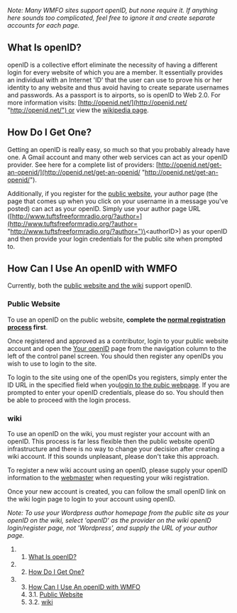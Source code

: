 *Note: Many WMFO sites support openID, but none require it. If anything
here sounds too complicated, feel free to ignore it and create separate
accounts for each page.*

What Is openID? 
---------------

openID is a collective effort eliminate the necessity of having a
different login for every website of which you are a member. It
essentially provides an individual with an Internet 'ID' that the user
can use to prove his or her identity to any website and thus avoid
having to create separate usernames and passwords. As a passport is to
airports, so is openID to Web 2.0. For more information
visits: [http://openid.net/](http://openid.net/ "http://openid.net/") or
view the [wikipedia
page](http://en.wikipedia.org/wiki/OpenID "http://en.wikipedia.org/wiki/OpenID").

How Do I Get One? 
-----------------

Getting an openID is really easy, so much so that you probably already
have one. A Gmail account and many other web services can act as your
openID provider. See here for a complete list of
providers: [http://openid.net/get-an-openid/](http://openid.net/get-an-openid/ "http://openid.net/get-an-openid/").

Additionally, if you register for the [public
website](https://wiki.wmfo.org/Staff_Info/Staff_Websites "Staff Info/Staff Websites"),
your author page (the page that comes up when you click on your username
in a message you've posted) can act as your openID. Simply use your
author page URL
([http://www.tuftsfreeformradio.org/?author=](http://www.tuftsfreeformradio.org/?author= "http://www.tuftsfreeformradio.org/?author=")\<authorID\>)
as your openID and then provide your login credentials for the public
site when prompted to.

How Can I Use An openID with WMFO 
---------------------------------

Currently, both the [public website and the
wiki](https://wiki.wmfo.org/Staff_Info/Staff_Websites "Staff Info/Staff Websites")
support openID.

### Public Website 

To use an openID on the public website, **complete the [normal
registration
process](https://wiki.wmfo.org/Staff_Info/Staff_Websites "Staff Info/Staff Websites")
first**.

Once registered and approved as a contributor, login to your public
website account and open the [Your
openID](http://www.tuftsfreeformradio.org/wp-admin/users.php?page=your_openids "http://www.tuftsfreeformradio.org/wp-admin/users.php?page=your_openids")
page from the navigation column to the left of the control panel screen.
You should then register any openIDs you wish to use to login to the
site.

To login to the site using one of the openIDs you registers, simply
enter the ID URL in the specified field when you[login to the pubic
webpage](http://www.tuftsfreeformradio.org/wp-login.php "http://www.tuftsfreeformradio.org/wp-login.php").
If you are prompted to enter your openID credentials, please do so. You
should then be able to proceed with the login process.

### wiki 

To use an openID on the wiki, you must register your account with an
openID. This process is far less flexible then the public website openID
infrastructure and there is no way to change your decision after
creating a wiki account. If this sounds unpleasant, please don't take
this approach.

To register a new wiki account using an openID, please supply your
openID information to the
[webmaster](https://wiki.wmfo.org/Executive_Board/Operations_Dept./WebMaster's_Lair "Executive Board/Operations Dept./WebMaster's Lair")
when requesting your wiki registration.

Once your new account is created, you can follow the small openID link
on the wiki login page to login to your account using openID.

*Note: To use your Wordpress author homepage from the public site as
your openID on the wiki, select 'openID' as the provider on the wiki
openID login/register page, not 'Wordpress', and supply the URL of your
author page.*

1.  1. [What Is openID?](#What_Is_openID.3F)
2.  2. [How Do I Get One?](#How_Do_I_Get_One.3F)
3.  3. [How Can I Use An openID with
    WMFO](#How_Can_I_Use_An_openID_with_WMFO)
    1.  3.1. [Public Website](#Public_Website)
    2.  3.2. [wiki](#wiki)


